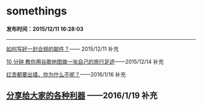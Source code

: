 somethings
===

#### 发布时间：2015/12/11 16:28:03 


----------

[如何写好一封合规的邮件？](http://blog.zhangxingqiu.cn/index.html?name=share/write-email)—— 2015/12/11 补充

[10 分钟 教你用谷歌地图做一张自己的旅行足迹](http://blog.zhangxingqiu.cn/index.html?name=share/make-a-map)——2015/12/14 补充

[红杏都要出墙，你为什么不呢？](http://blog.zhangxingqiu.cn/index.html?name=hongxin)——2016/1/16 补充

[分享给大家的各种利器](http://blog.zhangxingqiu.cn/index.html?name=/share/我的利器)
——2016/1/19 补充
----------


<!-- UY 在线评论代码-->
<div id="uyan_frame"></div>
<script type="text/javascript" src="http://v2.uyan.cc/code/uyan.js?uid=2076107"></script>
<!-- UY END -->